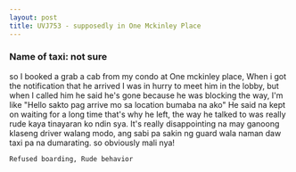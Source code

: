 ```yaml
---
layout: post
title: UVJ753 - supposedly in One Mckinley Place
---
```


### Name of taxi: not sure

so I booked a grab a cab from my condo at One mckinley place, When i got the notification that he arrived I was in hurry to meet him in the lobby, but when I called him he said he's gone because he was blocking the way, I'm like "Hello sakto pag arrive mo sa location bumaba na ako" He said na kept on waiting for a long time that's why he left, the way he talked to was really rude kaya tinayaran ko ndin sya. It's really disappointing na may ganoong klaseng driver walang modo, ang sabi pa sakin ng guard wala naman daw taxi pa na dumarating. so obviously mali nya! 

```Refused boarding, Rude behavior```
